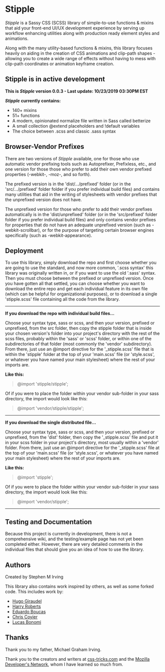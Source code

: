 # Stipple

_Stipple_ is a Sassy CSS (SCSS) library of simple-to-use functions &amp; mixins
that aid your front-end UI/UX development experience by serving up workflow
enhancing utilities along with production ready element styles and animations.

Along with the many utility-based functions &amp; mixins, this
library focuses heavily on aiding in the creation of CSS animations
and clip-path shapes - allowing you to create a wide range of effects without
having to mess with clip-path coordinates or animation keyframe creation.

## Stipple is in active development

**This is *Stipple* version 0.0.3 - Last update: 10/23/2019 03:30PM EST**

**_Stipple_ currently contains:**

* 140+ mixins
* 51+ functions
* A modern, opinionated normalize file written in Sass called betterize
* A small collection @extend placeholders and !default variables
* The choice between .scss and classic .sass syntax

## Browser-Vendor Prefixes

There are two versions of _Stipple_ available, one for those who use automatic
vendor prefixing tools such as Autoprefixer, Prefixless, etc., and one version
for those those who prefer to add their own vendor prefixed properties (-webkit-,
-moz-, and so forth).

The prefixed version is in the 'dist/.../prefixed' folder (or in the
'src/.../prefixed' folder folder if you prefer individual build files) and
contains many utilities that aid in the writing of stylesheets with vendor
prefixes that the unprefixed version does not have.

The unprefixed version for those who prefer to add their vendor prefixes
automatically is in the 'dist/unprefixed' folder (or in the 'src/prefixed'
folder folder if you prefer individual build files) and only contains vendor
prefixes for properties that do not have an adequate unprefixed version (such
as -webkit-scrollbar), or for the purpose of targeting certain browser engines
specifically (such as -webkit-appearance).

## Deployment

To use this library, simply download the repo and first choose whether you are
going to use the standard, and now more common, '.scss syntax' this library was
originally written in, or if you want to use the old '.sass' syntax. Then you
must choose between the prefixed or unprefixed version. Once you have gotten all
that settled, you can choose whether you want to download the entire repo and
get each individual feature in its own file (which can be helpful for
organizational purposes), or to download a single 'stipple.scss' file containing
all the code from the library.

***

**If you download the repo with individual build files...**

Choose your syntax type, sass or scss, and then your version, prefixed or
unprefixed, from the src folder, then copy the stipple folder that is inside your
chosen version's folder into your project's directory with the rest of the scss
files, probably within the 'sass' or 'scss' folder, or within one of the
subdirectories of that folder (most commonly the 'vendor' subdirectory). From
there, just use an @import directive for the '_stipple.scss' file that is within
the 'stipple' folder at the top of your 'main.scss' file (or 'style.scss', or
whatever you have named your main stylesheet) where the rest of your imports
are.

**Like this:**

> @import 'stipple/stipple';

Of if you were to place the folder within your vendor sub-folder in your sass
directory, the import would look like this:

> @import 'vendor/stipple/stipple';

***

**If you download the single distributed file...**

Choose your syntax type, sass or scss, and then your version, prefixed or
unprefixed, from the 'dist' folder, then copy the '_stipple.scss' file and put it
in your scss folder in your project's directory, most usually within a 'vendor'
folder. From there, just use an @import directive for the '_stipple.scss' file at
the top of your 'main.scss' file (or 'style.scss', or whatever you have named
your main stylesheet) where the rest of your imports are.

**Like this:**

> @import 'stipple';

Of if you were to place the folder within your vendor sub-folder in your sass
directory, the import would look like this:

> @import 'vendor/stipple';

***

## Testing and Documentation

Because this project is currently in development, there is not a comprehensive
wiki, and the testing/example page has not yet been completed either. However,
there are very detailed comments in the individual files that should give you an
idea of how to use the library.

## Authors

Created by Stephen M Irving

This library also contains work inspired by others, as well as some forked code.
This includes work by:

* [Hugo Giraudel](https://hugogiraudel.com/)
* [Harry Roberts](https://csswizardry.com/)
* [Eduardo Boucas](https://eduardoboucas.com/)
* [Chris Coyier](https://chriscoyier.net/)
* [Lucas Bonomi](http://lucasbonomi.com/)

## Thanks

Thank you to my father, Michael Graham Irving.

Thank you to the creators and writers at [css-tricks.com](https://css-tricks.com/)
and the [Mozilla Developer's Network](https://developer.mozilla.org/), whom
I have learned so much from.
